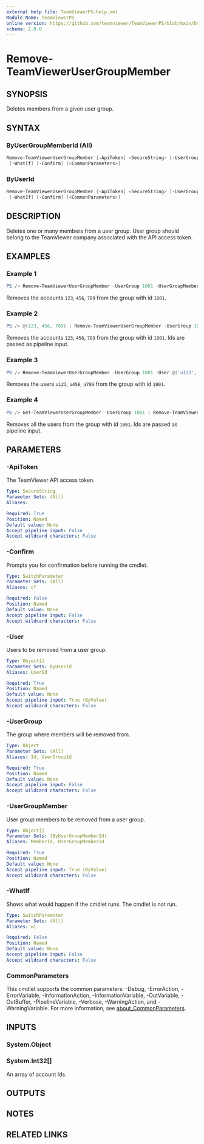 ```yaml
---
external help file: TeamViewerPS-help.xml
Module Name: TeamViewerPS
online version: https://github.com/teamviewer/TeamViewerPS/blob/main/Docs/Help/Remove-TeamViewerUserGroupMember.md
schema: 2.0.0
---
```


# Remove-TeamViewerUserGroupMember

## SYNOPSIS

Deletes members from a given user group.

## SYNTAX

### ByUserGroupMemberId (All)

```powershell
Remove-TeamViewerUserGroupMember [-ApiToken] <SecureString> [-UserGroup] <Object> [-UserGroupMember] <Object[]>
 [-WhatIf] [-Confirm] [<CommonParameters>]
```

### ByUserId

```powershell
Remove-TeamViewerUserGroupMember [-ApiToken] <SecureString> [-UserGroup] <Object> [-User] <Object[]>
 [-WhatIf] [-Confirm] [<CommonParameters>]
```

## DESCRIPTION

Deletes one or many members from a user group. User group should belong to the TeamViewer company associated with the API access token.

## EXAMPLES

### Example 1

```powershell
PS /> Remove-TeamViewerUserGroupMember -UserGroup 1001 -UserGroupMember @(123, 456, 789)
```

Removes the accounts `123`, `456`, `789` from the group with id `1001`.

### Example 2

```powershell
PS /> @(123, 456, 789) | Remove-TeamViewerUserGroupMember -UserGroup 1001
```

Removes the accounts `123`, `456`, `789` from the group with id `1001`.
Ids are passed as pipeline input.

### Example 3

```powershell
PS /> Remove-TeamViewerUserGroupMember -UserGroup 1001 -User @('u123', 'u456', 'u789')
```

Removes the users `u123`, `u456`, `u789` from the group with id `1001`.

### Example 4

```powershell
PS /> Get-TeamViewerUserGroupMember -UserGroup 1001 | Remove-TeamViewerUserGroupMember -UserGroup 1001
```

Removes all the users from the group with id `1001`.
Ids are passed as pipeline input.

## PARAMETERS

### -ApiToken

The TeamViewer API access token.

```yaml
Type: SecureString
Parameter Sets: (All)
Aliases:

Required: True
Position: Named
Default value: None
Accept pipeline input: False
Accept wildcard characters: False
```

### -Confirm

Prompts you for confirmation before running the cmdlet.

```yaml
Type: SwitchParameter
Parameter Sets: (All)
Aliases: cf

Required: False
Position: Named
Default value: None
Accept pipeline input: False
Accept wildcard characters: False
```

### -User

Users to be removed from a user group.

```yaml
Type: Object[]
Parameter Sets: ByUserId
Aliases: UserId

Required: True
Position: Named
Default value: None
Accept pipeline input: True (ByValue)
Accept wildcard characters: False
```

### -UserGroup

The group where members will be removed from.

```yaml
Type: Object
Parameter Sets: (All)
Aliases: Id, UserGroupId

Required: True
Position: Named
Default value: None
Accept pipeline input: False
Accept wildcard characters: False
```

### -UserGroupMember

User group members to be removed from a user group.

```yaml
Type: Object[]
Parameter Sets: (ByUserGroupMemberId)
Aliases: MemberId, UserGroupMemberId

Required: True
Position: Named
Default value: None
Accept pipeline input: True (ByValue)
Accept wildcard characters: False
```

### -WhatIf

Shows what would happen if the cmdlet runs.
The cmdlet is not run.

```yaml
Type: SwitchParameter
Parameter Sets: (All)
Aliases: wi

Required: False
Position: Named
Default value: None
Accept pipeline input: False
Accept wildcard characters: False
```

### CommonParameters

This cmdlet supports the common parameters: -Debug, -ErrorAction, -ErrorVariable, -InformationAction, -InformationVariable, -OutVariable, -OutBuffer, -PipelineVariable, -Verbose, -WarningAction, and -WarningVariable. For more information, see [about_CommonParameters](http://go.microsoft.com/fwlink/?LinkID=113216).

## INPUTS

### System.Object

### System.Int32[]

An array of account Ids.

## OUTPUTS

## NOTES

## RELATED LINKS
